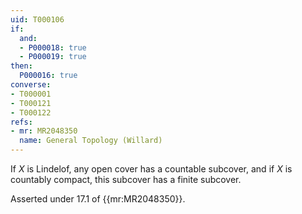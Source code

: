 ```yaml
---
uid: T000106
if:
  and:
  - P000018: true
  - P000019: true
then:
  P000016: true
converse:
- T000001
- T000121
- T000122
refs:
- mr: MR2048350
  name: General Topology (Willard)
---
```


If $X$ is Lindelof, any open cover has a countable subcover, and if $X$ is countably compact, this subcover has a finite subcover.

Asserted under 17.1 of {{mr:MR2048350}}.
